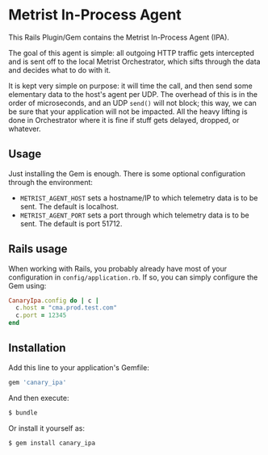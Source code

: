# Metrist In-Process Agent

This Rails Plugin/Gem contains the Metrist In-Process Agent (IPA).

The goal of this agent is simple: all outgoing HTTP traffic gets intercepted and is sent off
to the local Metrist Orchestrator, which sifts through the data and decides what to do with it.

It is kept very simple on purpose: it will time the call, and then send some elementary
data to the host's agent per UDP. The overhead of this is in the order of microseconds,
and an UDP `send()` will not block; this way, we can be sure that your application will
not be impacted. All the heavy lifting is done in Orchestrator where it is fine
if stuff gets delayed, dropped, or whatever.

## Usage

Just installing the Gem is enough. There is some optional configuration through the environment:

* `METRIST_AGENT_HOST` sets a hostname/IP to which telemetry data is to be sent. The default
  is localhost.
* `METRIST_AGENT_PORT` sets a port through which telemetry data is to be sent. The default is port 51712.

## Rails usage

When working with Rails, you probably already have most of your configuration in `config/application.rb`. If so,
you can simply configure the Gem using:

  ```ruby
  CanaryIpa.config do | c |
    c.host = "cma.prod.test.com"
    c.port = 12345
  end
  ```

## Installation

Add this line to your application's Gemfile:

```ruby
gem 'canary_ipa'
```

And then execute:
```bash
$ bundle
```

Or install it yourself as:
```bash
$ gem install canary_ipa
```
